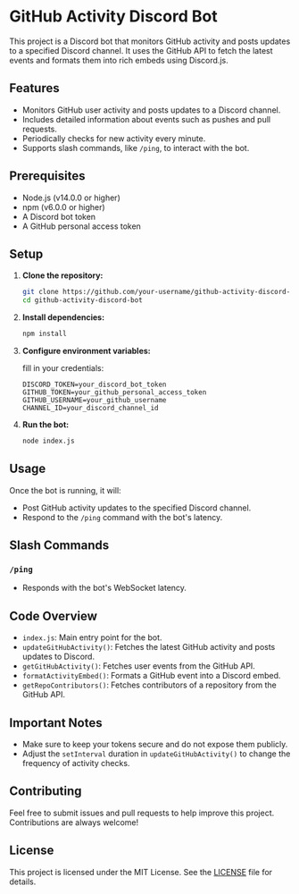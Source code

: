 # GitHub Activity Discord Bot

This project is a Discord bot that monitors GitHub activity and posts updates to a specified Discord channel. It uses the GitHub API to fetch the latest events and formats them into rich embeds using Discord.js.

## Features
- Monitors GitHub user activity and posts updates to a Discord channel.
- Includes detailed information about events such as pushes and pull requests.
- Periodically checks for new activity every minute.
- Supports slash commands, like `/ping`, to interact with the bot.

## Prerequisites
- Node.js (v14.0.0 or higher)
- npm (v6.0.0 or higher)
- A Discord bot token
- A GitHub personal access token

## Setup

1. **Clone the repository:**
    ```sh
    git clone https://github.com/your-username/github-activity-discord-bot.git
    cd github-activity-discord-bot
    ```

2. **Install dependencies:**
    ```sh
    npm install
    ```

3. **Configure environment variables:**

    fill in your credentials:
    ```
    DISCORD_TOKEN=your_discord_bot_token
    GITHUB_TOKEN=your_github_personal_access_token
    GITHUB_USERNAME=your_github_username
    CHANNEL_ID=your_discord_channel_id
    ```

4. **Run the bot:**
    ```sh
    node index.js
    ```

## Usage

Once the bot is running, it will:
- Post GitHub activity updates to the specified Discord channel.
- Respond to the `/ping` command with the bot's latency.

## Slash Commands

### `/ping`
- Responds with the bot's WebSocket latency.

## Code Overview

- `index.js`: Main entry point for the bot.
- `updateGitHubActivity()`: Fetches the latest GitHub activity and posts updates to Discord.
- `getGitHubActivity()`: Fetches user events from the GitHub API.
- `formatActivityEmbed()`: Formats a GitHub event into a Discord embed.
- `getRepoContributors()`: Fetches contributors of a repository from the GitHub API.

## Important Notes

- Make sure to keep your tokens secure and do not expose them publicly.
- Adjust the `setInterval` duration in `updateGitHubActivity()` to change the frequency of activity checks.

## Contributing

Feel free to submit issues and pull requests to help improve this project. Contributions are always welcome!

## License

This project is licensed under the MIT License. See the [LICENSE](LICENSE) file for details.

              
